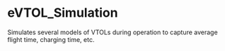 # eVTOL_Simulation
Simulates several models of VTOLs during operation to capture average flight time, charging time, etc.
